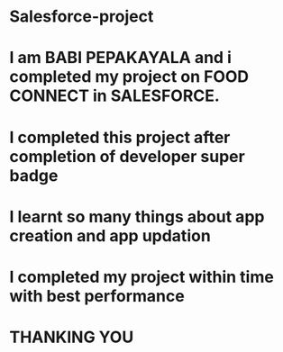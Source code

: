 # Salesforce-project
# I am BABI PEPAKAYALA and i completed my project on FOOD CONNECT in SALESFORCE.
# I completed this project after completion of developer super badge
# I learnt so many things about app creation and app updation
# I completed my project within time with best performance
# THANKING YOU
